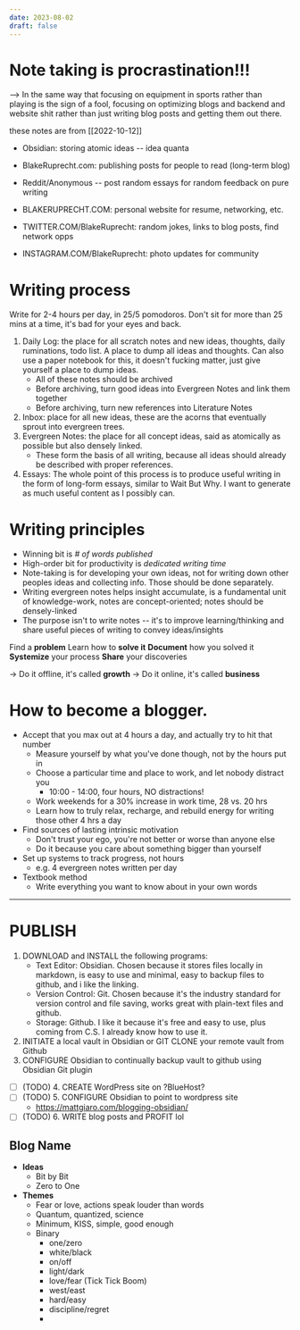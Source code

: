```yaml
---
date: 2023-08-02
draft: false
---
```

# Note taking is procrastination!!!


--> In the same way that focusing on equipment in sports rather than playing is the sign of a fool, focusing on optimizing blogs and backend and website shit rather than just writing blog posts and getting them out there.



these notes are from [[2022-10-12]]
- Obsidian: storing atomic ideas -- idea quanta
- BlakeRuprecht.com: publishing posts for people to read (long-term blog)
- Reddit/Anonymous -- post random essays for random feedback on pure writing

- BLAKERUPRECHT.COM: personal website for resume, networking, etc.
- TWITTER.COM/BlakeRuprecht: random jokes, links to blog posts, find network opps
- INSTAGRAM.COM/BlakeRuprecht: photo updates for community

# Writing process
Write for 2-4 hours per day, in 25/5 pomodoros. Don't sit for more than 25 mins at a time, it's bad for your eyes and back.

1. Daily Log: the place for all scratch notes and new ideas, thoughts, daily ruminations, todo list. A place to dump all ideas and thoughts. Can also use a paper notebook for this, it doesn't fucking matter, just give yourself a place to dump ideas.
	- All of these notes should be archived
	- Before archiving, turn good ideas into Evergreen Notes and link them together
	- Before archiving, turn new references into Literature Notes
2. Inbox: place for all new ideas, these are the acorns that eventually sprout into evergreen trees.
3. Evergreen Notes: the place for all concept ideas, said as atomically as possible but also densely linked.
	- These form the basis of all writing, because all ideas should already be described with proper references.
4. Essays: The whole point of this process is to produce useful writing in the form of long-form essays, similar to Wait But Why. I want to generate as much useful content as I possibly can.

# Writing principles
- Winning bit is *# of words published*
- High-order bit for productivity is *dedicated writing time*
- Note-taking is for developing your own ideas, not for writing down other peoples ideas and collecting info. Those should be done separately.
- Writing evergreen notes helps insight accumulate, is a fundamental unit of knowledge-work, notes are concept-oriented; notes should be densely-linked
- The purpose isn't to write notes -- it's to improve learning/thinking and share useful pieces of writing to convey ideas/insights

Find a **problem**
Learn how to **solve it**
**Document** how you solved it
**Systemize** your process
**Share** your discoveries

-> Do it offline, it's called **growth**
-> Do it online, it's called **business**

# How to become a blogger.
- Accept that you max out at 4 hours a day, and actually try to hit that number
	- Measure yourself by what you've done though, not by the hours put in
	- Choose a particular time and place to work, and let nobody distract you
		- 10:00 - 14:00, four hours, NO distractions!
	- Work weekends for a 30% increase in work time, 28 vs. 20 hrs
	- Learn how to truly relax, recharge, and rebuild energy for writing those other 4 hrs a day
- Find sources of lasting intrinsic motivation
	- Don't trust your ego, you're not better or worse than anyone else
	- Do it because you care about something bigger than yourself
- Set up systems to track progress, not hours
	- e.g. 4 evergreen notes written per day
- Textbook method
	- Write everything you want to know about in your own words

---
# PUBLISH
1. DOWNLOAD and INSTALL the following programs:
	- Text Editor: Obsidian. Chosen because it stores files locally in markdown, is easy to use and minimal, easy to backup files to github, and i like the linking.
	- Version Control: Git. Chosen because it's the industry standard for version control and file saving, works great with plain-text files and github.
	- Storage: Github. I like it because it's free and easy to use, plus coming from C.S. I already know how to use it.
2. INITIATE a local vault in Obsidian or GIT CLONE your remote vault from Github
3. CONFIGURE Obsidian to continually backup vault to github using Obsidian Git plugin
- [ ] (TODO) 4. CREATE WordPress site on ?BlueHost?
- [ ] (TODO) 5. CONFIGURE Obsidian to point to wordpress site
	- https://mattgiaro.com/blogging-obsidian/
- [ ] (TODO) 6. WRITE blog posts and PROFIT lol

## Blog Name
- **Ideas**
	- Bit by Bit
	- Zero to One
- **Themes**
	- Fear or love, actions speak louder than words
	- Quantum, quantized, science
	- Minimum, KISS, simple, good enough
	- Binary
		- one/zero
		- white/black
		- on/off
		- light/dark
		- love/fear (Tick Tick Boom)
		- west/east
		- hard/easy
		- discipline/regret
		- 

